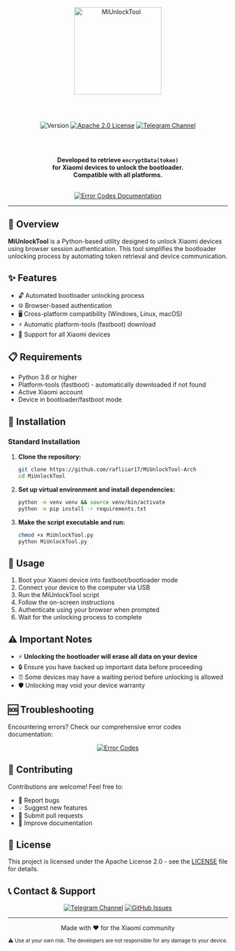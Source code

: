 <div align="center">

  <a href="https://github.com/offici5l/MiUnlockTool/releases/latest">
    <img src="https://img.shields.io/badge/MiUnlockTool-%23FF6900?style=flat&logo=xiaomi&logoColor=white" alt="MiUnlockTool" style="width: 200px; vertical-align: middle;" />
  </a>

  <br><br>

  <img src="https://img.shields.io/github/v/release/offici5l/MiUnlockTool?style=flat&label=Version&labelColor=black&color=brightgreen" alt="Version" />
  <a href="./LICENSE"><img src="https://img.shields.io/badge/License-Apache%202.0-blue.svg" alt="Apache 2.0 License" /></a>
  <a href="https://t.me/Offici5l_Channel"><img src="https://img.shields.io/badge/Telegram-%230077B5?style=flat&logo=telegram&logoColor=white" alt="Telegram Channel" /></a>

  <br><br>

  <p style="font-weight: bold;">
    Developed to retrieve <code>encryptData(token)</code>
    <br>
    for Xiaomi devices to unlock the bootloader.
    <br>
    Compatible with all platforms.
  </p>

  <br>

  <a href="https://rafliiar17.github.io/MiUnlockTool-Arch/docs/error_codes.html">
    <img src="https://img.shields.io/badge/📚_Error_Codes-Documentation-red?style=for-the-badge" alt="Error Codes Documentation" />
  </a>

</div>

---

## 📖 Overview

**MiUnlockTool** is a Python-based utility designed to unlock Xiaomi devices using browser session authentication. This tool simplifies the bootloader unlocking process by automating token retrieval and device communication.

## ✨ Features

- 🔓 Automated bootloader unlocking process
- 🌐 Browser-based authentication
- 🖥️ Cross-platform compatibility (Windows, Linux, macOS)
- ⚡ Automatic platform-tools (fastboot) download
- 📱 Support for all Xiaomi devices

## 📋 Requirements

- Python 3.6 or higher
- Platform-tools (fastboot) - automatically downloaded if not found
- Active Xiaomi account
- Device in bootloader/fastboot mode

## 🚀 Installation

### Standard Installation

1. **Clone the repository:**
   ```bash
   git clone https://github.com/rafliiar17/MiUnlockTool-Arch
   cd MiUnlockTool
   ```

2. **Set up virtual environment and install dependencies:**
   ```bash
   python -m venv venv && source venv/bin/activate
   python -m pip install -r requirements.txt
   ```

3. **Make the script executable and run:**
   ```bash
   chmod +x MiUnlockTool.py
   python MiUnlockTool.py
   ```

## 📱 Usage

1. Boot your Xiaomi device into fastboot/bootloader mode
2. Connect your device to the computer via USB
3. Run the MiUnlockTool script
4. Follow the on-screen instructions
5. Authenticate using your browser when prompted
6. Wait for the unlocking process to complete

## ⚠️ Important Notes

- ⚡ **Unlocking the bootloader will erase all data on your device**
- 🔒 Ensure you have backed up important data before proceeding
- ⏰ Some devices may have a waiting period before unlocking is allowed
- 🛡️ Unlocking may void your device warranty

## 🆘 Troubleshooting

Encountering errors? Check our comprehensive error codes documentation:

<div align="center">
  <a href="https://rafliiar17.github.io/MiUnlockTool-Arch/docs/error_codes.html">
    <img src="https://img.shields.io/badge/🔍_View-Error_Codes_Documentation-critical?style=for-the-badge&logo=readthedocs&logoColor=white" alt="Error Codes" />
  </a>
</div>

## 🤝 Contributing

Contributions are welcome! Feel free to:

- 🐛 Report bugs
- 💡 Suggest new features
- 🔧 Submit pull requests
- 📖 Improve documentation

## 📄 License

This project is licensed under the Apache License 2.0 - see the [LICENSE](./LICENSE) file for details.

## 📞 Contact & Support

<div align="center">

  [![Telegram Channel](https://img.shields.io/badge/Join-Telegram_Channel-0088cc?style=for-the-badge&logo=telegram&logoColor=white)](https://t.me/Offici5l_Channel)
  [![GitHub Issues](https://img.shields.io/badge/Report-Issues-red?style=for-the-badge&logo=github&logoColor=white)](https://github.com/rafliiar17/MiUnlockTool-Arch/issues)

</div>

---

<div align="center">
  <p>Made with ❤️ for the Xiaomi community</p>
  <p><sub>⚠️ Use at your own risk. The developers are not responsible for any damage to your device.</sub></p>
</div>